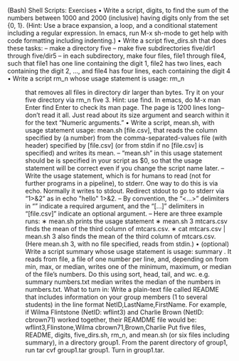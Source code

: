 (Bash) Shell Scripts: Exercises
• Write a script, digits, to find the sum of the numbers between 1000 and 2000 (inclusive)
having digits only from the set {0, 1}. (Hint: Use a brace expansion, a loop, and a conditional
statement including a regular expression. In emacs, run M-x sh-mode to get help with code
formatting including indenting.)
• Write a script five_dirs.sh that does these tasks:
– make a directory five
– make five subdirectories five/dir1 through five/dir5
– in each subdirectory, make four files, file1 through file4, such that file1 has one line
containing the digit 1, file2 has two lines, each containing the digit 2, ..., and file4
has four lines, each containing the digit 4
• Write a script rm_n whose usage statement is usage: rm_n <dir> <n> that removes all files
in directory dir larger than <n> bytes. Try it on your five directory via rm_n five 3.
Hint: use find. In emacs, do M-x man Enter find Enter to check its man page. The page
is 1200 lines long–don’t read it all. Just read about its size argument and search within it
for the text “Numeric arguments.”
• Write a script, mean.sh, with usage statement usage: mean.sh <column> [file.csv], that
reads the column specified by <column> (a number) from the comma-separated-values file
(with header) specified by [file.csv] (or from stdin if no [file.csv] is specified) and
writes its mean.
– “mean.sh” in this usage statement should be is specified in your script as $0, so that
the usage statement will be correct even if you change the script name later.
– Write the usage statement, which is for humans to read (not for further programs in a
pipeline), to stderr. One way to do this is via echo. Normally it writes to stdout.
Redirect stdout to go to stderr via “1>&2” as in echo "hello" 1>&2.
– By convention, the “<...>” delimiters in “<column>” indicate a required argument, and
the “[...]” delimiters in “[file.csv]” indicate an optional argument.
– Here are three example runs:
∗ mean.sh prints the usage statement
∗ mean.sh 3 mtcars.csv finds the mean of the third column of mtcars.csv.
∗ cat mtcars.csv | mean.sh 3 also finds the mean of the third column of mtcars.csv.
(Here mean.sh 3, with no file specified, reads from stdin.)
• (optional) Write a script summary whose usage statement is usage: summary <file> <type>.
It reads from file, a file of one number per line, and, depending on <type> from min, max,
or median, writes one of the minimum, maximum, or median of the file’s numbers. Do this
using sort, head, tail, and wc. e.g. summary numbers.txt median writes the median of
the numbers in numbers.txt.
What to turn in:
Write a plain-text file called README that includes information on your group members (1 to several
students) in the line format NetID,LastName,FirstName. For example, if Wilma Flintstone (NetID:
wflint3) and Charlie Brown (NetID: cbrown71) worked together, their REAMDME file would be:
wflint3,Flinstone,Wilma
cbrown71,Brown,Charlie
Put five files, README, digits, five_dirs.sh, rm_n, and mean.sh (or six files including summary),
in a directory group1. From the parent directory of group1, run tar cvf group1.tar group1.
Turn in group1.tar.
